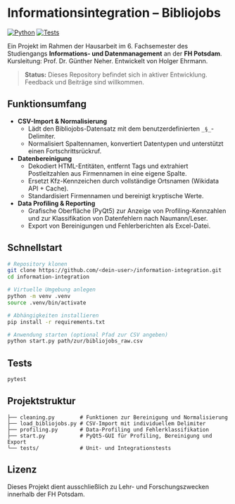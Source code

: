 # Informationsintegration – Bibliojobs

[![Python](https://img.shields.io/badge/python-3.12+-blue.svg)](https://www.python.org/)
[![Tests](https://img.shields.io/badge/tests-pytest-green.svg)](https://pytest.org/)

Ein Projekt im Rahmen der Hausarbeit im 6. Fachsemester des Studiengangs **Informations- und Datenmanagement** an der **FH Potsdam**. Kursleitung: Prof. Dr. Günther Neher. Entwickelt von Holger Ehrmann.

> **Status:** Dieses Repository befindet sich in aktiver Entwicklung. Feedback und Beiträge sind willkommen.

## Funktionsumfang

- **CSV-Import & Normalisierung**
  - Lädt den Bibliojobs-Datensatz mit dem benutzerdefinierten `_§_`-Delimiter.
  - Normalisiert Spaltennamen, konvertiert Datentypen und unterstützt einen Fortschrittsrückruf.
- **Datenbereinigung**
  - Dekodiert HTML-Entitäten, entfernt Tags und extrahiert Postleitzahlen aus Firmennamen in eine eigene Spalte.
  - Ersetzt Kfz-Kennzeichen durch vollständige Ortsnamen (Wikidata API + Cache).
  - Standardisiert Firmennamen und bereinigt kryptische Werte.
- **Data Profiling & Reporting**
  - Grafische Oberfläche (PyQt5) zur Anzeige von Profiling-Kennzahlen und zur Klassifikation von Datenfehlern nach Naumann/Leser.
  - Export von Bereinigungen und Fehlerberichten als Excel-Datei.

## Schnellstart

```bash
# Repository klonen
git clone https://github.com/<dein-user>/information-integration.git
cd information-integration

# Virtuelle Umgebung anlegen
python -m venv .venv
source .venv/bin/activate

# Abhängigkeiten installieren
pip install -r requirements.txt

# Anwendung starten (optional Pfad zur CSV angeben)
python start.py path/zur/bibliojobs_raw.csv
```

## Tests

```bash
pytest
```

## Projektstruktur

```
├── cleaning.py        # Funktionen zur Bereinigung und Normalisierung
├── load_bibliojobs.py # CSV-Import mit individuellem Delimiter
├── profiling.py       # Data-Profiling und Fehlerklassifikation
├── start.py           # PyQt5-GUI für Profiling, Bereinigung und Export
└── tests/             # Unit- und Integrationstests
```

## Lizenz

Dieses Projekt dient ausschließlich zu Lehr- und Forschungszwecken innerhalb der FH Potsdam.
